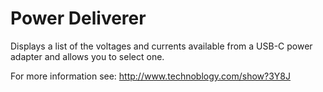 # Power Deliverer
Displays a list of the voltages and currents available from a USB-C power adapter and allows you to select one.

For more information see: http://www.technoblogy.com/show?3Y8J
